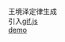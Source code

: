 王境泽定律生成
<br>
引入<a href="https://github.com/jnordberg/gif.js">gif.js</a>
<br>
<a href="https://momo2019.github.io/zhenxiang/index.html">demo</a>